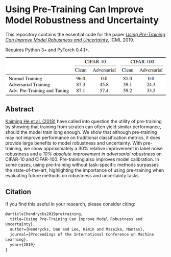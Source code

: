 # Using Pre-Training Can Improve Model Robustness and Uncertainty

This repository contains the essential code for the paper [_Using Pre-Training Can Improve Model Robustness and Uncertainty_](https://arxiv.org/abs/1901.09960), ICML 2019.

Requires Python 3+ and PyTorch 0.4.1+.

<img align="center" src="table_adv.png" width="600">

## Abstract

[Kaiming He et al. (2018)](https://arxiv.org/abs/1811.08883) have called into question the utility of pre-training by showing that training from scratch can often yield similar performance, should the model train long enough. We show that although pre-training may not improve performance on traditional classification metrics, it does provide large benefits to model robustness and uncertainty. With pre-training, we show approximately a 30% relative improvement in label noise robustness and a _10% absolute improvement in adversarial robustness_ on CIFAR-10 and CIFAR-100. Pre-training also improves model calibration. In some cases, using pre-training without task-specific methods surpasses the state-of-the-art, highlighting the importance of using pre-training when evaluating future methods on robustness and uncertainty tasks.


## Citation

If you find this useful in your research, please consider citing:

    @article{hendrycks2019pretraining,
      title={Using Pre-Training Can Improve Model Robustness and Uncertainty},
      author={Hendrycks, Dan and Lee, Kimin and Mazeika, Mantas},
      journal={Proceedings of the International Conference on Machine Learning},
      year={2019}
    }


